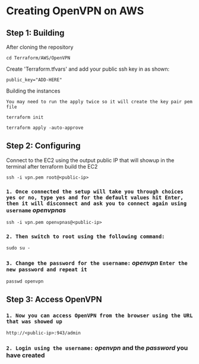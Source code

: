 # Creating OpenVPN on AWS

## Step 1: Building

After cloning the repository

```
cd Terraform/AWS/OpenVPN
```

Create 'Terraform.tfvars' and add your public ssh key in as shown:

```
public_key="ADD-HERE"
```

Building the instances

`You may need to run the apply twice so it will create the key pair pem file`

```
terraform init

terraform apply -auto-approve
```

## Step 2: Configuring

Connect to the EC2 using the output public IP that will showup in the terminal after terraform build the EC2

```
ssh -i vpn.pem root@<public-ip>
```

### `1. Once connected the setup will take you through choices yes or no, type yes and for the default values hit Enter, then it will disconnect and ask you to connect again using username` _openvpnas_

```
ssh -i vpn.pem openvpnas@<public-ip>
```

### `2. Then switch to root using the following command:`

```
sudo su -
```

### `3. Change the password for the username:` _openvpn_ `Enter the new password and repeat it`

```
passwd openvpn
```

## Step 3: Access OpenVPN

### `1. Now you can access OpenVPN from the browser using the URL that was showed up`

```
http://<public-ip>:943/admin
```

### `2. Login using the username:` _openvpn_ and the _password_ you have created
